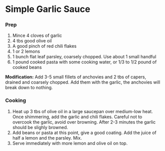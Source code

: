 # Simple Garlic Sauce

### Prep
1. Mince 4 cloves of garlic
1. 4 tbs good olive oil
1. A good pinch of red chili flakes
1. 1 or 2 lemons
1. 1 bunch flat leaf parsley, coarsely chopped. Use about 1 small handful
1. 1 pound cooked pasta with some cooking water, or 1/3 to 1/2 pound of cooked
   beans

**Modification:** Add 3-5 small fillets of anchovies and 2 tbs of capers,
drained and coarsely chopped. Add them with the garlic, the anchovies will break
down to nothing.

### Cooking

1. Heat up 3 tbs of olive oil in a large saucepan over medium-low heat. Once
   shimmering, add the garlic and chili flakes. Careful not to overcook the garlic,
   avoid over browning. After 2-3 minutes the garlic should be slighly browned.
1. Add beans or pasta at this point, give a good coating. Add the juice of half
   a lemon and the parsley. Mix.
1. Serve immediately with more lemon and olive oil on top.
